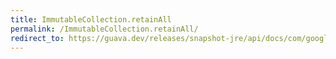 ```yaml
---
title: ImmutableCollection.retainAll
permalink: /ImmutableCollection.retainAll/
redirect_to: https://guava.dev/releases/snapshot-jre/api/docs/com/google/common/collect/ImmutableCollection.html#retainAll-java.util.Collection-
---
```

